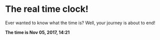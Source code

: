 # The real time clock!

Ever wanted to know what the time is? Well, your journey is about to end!

**The time is Nov 05, 2017, 14:21**